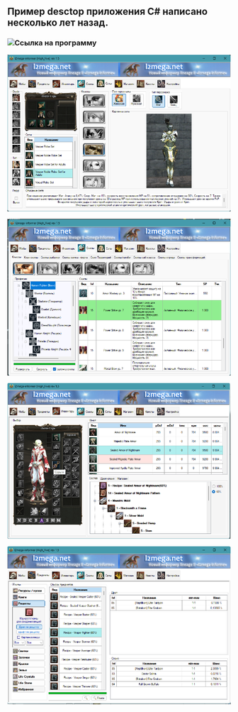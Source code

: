 ## Пример desctop приложения C# написано несколько лет назад.

### ![Ссылка на программу](https://disk.yandex.ru/d/Ey8sodJ6z5WIsw)

![Иллюстрация к проекту](https://github.com/RuslanSinkevich/Desctop_informer/blob/master/vid.png)

![Иллюстрация к проекту](https://github.com/RuslanSinkevich/Desctop_informer/blob/master/class.png)

![Иллюстрация к проекту](https://github.com/RuslanSinkevich/Desctop_informer/blob/master/sets.png)

![Иллюстрация к проекту](https://github.com/RuslanSinkevich/Desctop_informer/blob/master/drop.png)
